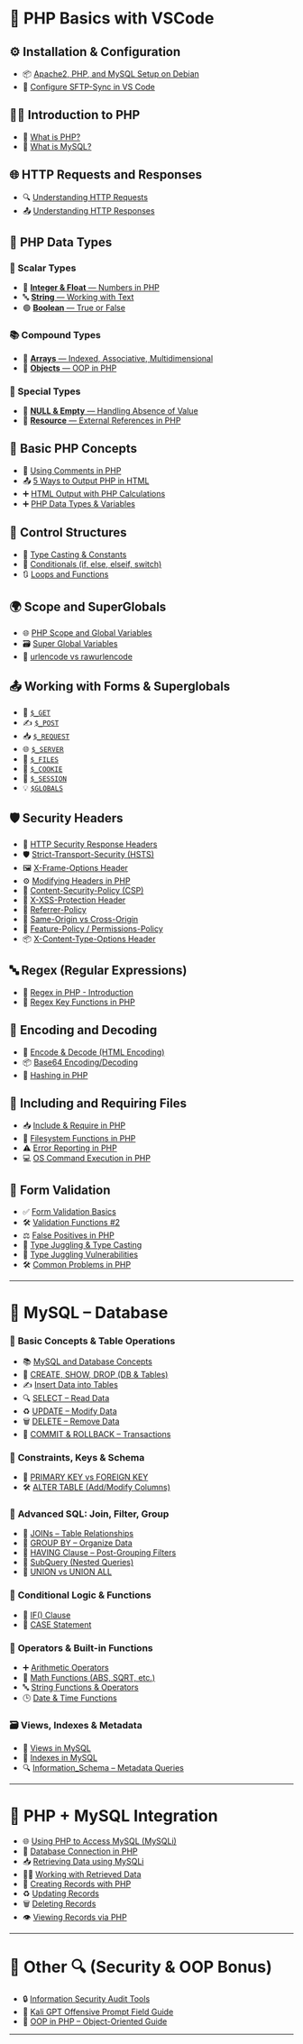 
# 📘 PHP Basics with VSCode

## ⚙️ Installation & Configuration
* 📦 [Apache2, PHP, and MySQL Setup on Debian](https://github.com/nikhilpatidar01/Web-Application-Penetration-Testing/blob/Master/1.%20PHP%20Basics%20with%20VSCode/01.%20PHP%2C%20VSCode%2C%20Server%20Setup/01.%20Debian%20Apache2%20PHP%20MySQL%20Install%20and%20Setup.md#web-penetration-testing)
* 🔄 [Configure SFTP-Sync in VS Code](https://github.com/nikhilpatidar01/Web-Application-Penetration-Testing/blob/Master/1.%20PHP%20Basics%20with%20VSCode/01.%20PHP%2C%20VSCode%2C%20Server%20Setup/02.%20sftp-sync%20in%20VS%20Code.md#-how-to-install-and-set-up-sftp-sync-by-natizyskunk)

## 🧑‍💻 Introduction to PHP
* 📖 [What is PHP?](https://github.com/nikhilpatidar01/Web-Application-Penetration-Testing/blob/Master/1.%20PHP%20Basics%20with%20VSCode/02.%20Introduction%20of%20PHP/01.%20What%20is%20PHP.md#-php)
* 💾 [What is MySQL?](https://github.com/nikhilpatidar01/Web-Application-Penetration-Testing/blob/Master/1.%20PHP%20Basics%20with%20VSCode/02.%20Introduction%20of%20PHP/02.%20What%20is%20MySQL.md#-mysql)

## 🌐 HTTP Requests and Responses
* 🔍 [Understanding HTTP Requests](https://github.com/nikhilpatidar01/Web-Application-Penetration-Testing/blob/Master/1.%20PHP%20Basics%20with%20VSCode/03.%20HTTP%20Concepts/01.%20HTTP%20Requests%20and%20Responses.md#-web-fundamentals)
* 📤 [Understanding HTTP Responses](https://github.com/nikhilpatidar01/Web-Application-Penetration-Testing/blob/Master/1.%20PHP%20Basics%20with%20VSCode/03.%20HTTP%20Concepts/01.%20HTTP%20Requests%20and%20Responses.md#2%EF%B8%8F%E2%83%A3-what-is-an-http-response)

## 🧱 PHP Data Types
### 🔢 Scalar Types
* 🔢 [**Integer & Float** — Numbers in PHP](https://github.com/nikhilpatidar01/Web-Application-Penetration-Testing/blob/Master/1.%20PHP%20Basics%20with%20VSCode/04.%20PHP%20Data%20Types/01.%20Scalar%20Types/01.%20Integer%20and%20Float.md#-numbers-in-php)
* 🔤 [**String** — Working with Text](https://github.com/nikhilpatidar01/Web-Application-Penetration-Testing/blob/Master/1.%20PHP%20Basics%20with%20VSCode/04.%20PHP%20Data%20Types/01.%20Scalar%20Types/02.%20String.md#php-strings)
* 🟢 [**Boolean** — True or False](https://github.com/nikhilpatidar01/Web-Application-Penetration-Testing/blob/Master/1.%20PHP%20Basics%20with%20VSCode/04.%20PHP%20Data%20Types/01.%20Scalar%20Types/03.%20Boolean.md#what-is-a-boolean)

### 📚 Compound Types
* 🧮 [**Arrays** — Indexed, Associative, Multidimensional](https://github.com/nikhilpatidar01/Web-Application-Penetration-Testing/blob/Master/1.%20PHP%20Basics%20with%20VSCode/04.%20PHP%20Data%20Types/02.%20Compound%20Types/01.%20Arrays.md#-arrays-in-php)
* 🧱 [**Objects** — OOP in PHP](https://github.com/nikhilpatidar01/Web-Application-Penetration-Testing/blob/Master/1.%20PHP%20Basics%20with%20VSCode/04.%20PHP%20Data%20Types/02.%20Compound%20Types/02.%20Objects.md#-objects-in-php)

### 🧩 Special Types
* 🚫 [**NULL & Empty** — Handling Absence of Value](https://github.com/nikhilpatidar01/Web-Application-Penetration-Testing/blob/Master/1.%20PHP%20Basics%20with%20VSCode/04.%20PHP%20Data%20Types/03.%20Special%20Types/01.%20NULL%20and%20Empty.md#null-and-empty-in-php)
* 🧪 [**Resource** — External References in PHP](https://github.com/nikhilpatidar01/Web-Application-Penetration-Testing/blob/Master/1.%20PHP%20Basics%20with%20VSCode/04.%20PHP%20Data%20Types/03.%20Special%20Types/02.%20Resource.md#resource-in-php)

## 📝 Basic PHP Concepts
* 💬 [Using Comments in PHP](https://github.com/nikhilpatidar01/Web-Application-Penetration-Testing/blob/Master/1.%20PHP%20Basics%20with%20VSCode/04.%20PHP%20Data%20Types/PHP%20Comments.md#-php-script-understanding-comments)
* 📤 [5 Ways to Output PHP in HTML](https://github.com/nikhilpatidar01/Web-Application-Penetration-Testing/blob/Master/1.%20PHP%20Basics%20with%20VSCode/04.%20PHP%20Data%20Types/PHP%20HTML%20Output%205%20Methods.md#-php-html-output-5-methods-with-examples)
* ➕ [HTML Output with PHP Calculations](https://github.com/nikhilpatidar01/Web-Application-Penetration-Testing/blob/Master/1.%20PHP%20Basics%20with%20VSCode/04.%20PHP%20Data%20Types/PHP%20for%20%20Calculations.md#-using-php-for-html-output-with-calculations-and-text-display)
* ➕ [PHP Data Types & Variables](https://github.com/nikhilpatidar01/Web-Application-Penetration-Testing/blob/Master/1.%20PHP%20Basics%20with%20VSCode/04.%20PHP%20Data%20Types/%20PHP%20Data%20Types%20%26%20Variables.md#php-data-types--variables)

## 🧠 Control Structures
* 🔁 [Type Casting & Constants](https://github.com/nikhilpatidar01/Web-Application-Penetration-Testing/blob/Master/1.%20PHP%20Basics%20with%20VSCode/05.%20Control%20Structures/01.%20Type%20Casting%20and%20Constants.md#-php-type-casting)
* 🔄 [Conditionals (if, else, elseif, switch)](https://github.com/nikhilpatidar01/Web-Application-Penetration-Testing/blob/Master/1.%20PHP%20Basics%20with%20VSCode/05.%20Control%20Structures/02.%20Conditional%20If%20and%20Switch%20Statements.md#-php-control-structures)
* 🔃 [Loops and Functions](https://github.com/nikhilpatidar01/Web-Application-Penetration-Testing/blob/Master/1.%20PHP%20Basics%20with%20VSCode/05.%20Control%20Structures/03.%20Loops%20in%20PHP.md#php-loops-and-functions)

## 🌍 Scope and SuperGlobals
* 🌐 [PHP Scope and Global Variables](https://github.com/nikhilpatidar01/Web-Application-Penetration-Testing/blob/Master/1.%20PHP%20Basics%20with%20VSCode/06.%20Superglobals%20and%20Scope/01.%20Scope%20and%20Global%20Variables.md#php-scope-and-global-variables)
* 🗃️ [Super Global Variables](https://github.com/nikhilpatidar01/Web-Application-Penetration-Testing/blob/Master/1.%20PHP%20Basics%20with%20VSCode/06.%20Superglobals%20and%20Scope/02.%20Super%20Global%20Variables.md#-php-super-global-variables)
* 🧪 [urlencode vs rawurlencode](https://github.com/nikhilpatidar01/Web-Application-Penetration-Testing/blob/Master/1.%20PHP%20Basics%20with%20VSCode/06.%20Superglobals%20and%20Scope/Urlencode%20and%20Rawurlencode.md#urlencode-and-rawurlencode-in-php)

## 📤 Working with Forms & Superglobals
* 🔎 [`$_GET`](https://github.com/nikhilpatidar01/Web-Application-Penetration-Testing/blob/Master/1.%20PHP%20Basics%20with%20VSCode/07.%20SuperGlobals%20and%20Forms/01.%20$_GET.md#_get)
* ✍️ [`$_POST`](https://github.com/nikhilpatidar01/Web-Application-Penetration-Testing/blob/Master/1.%20PHP%20Basics%20with%20VSCode/07.%20SuperGlobals%20and%20Forms/02.%20%24_POST.md#_post-in-php)
* 📥 [`$_REQUEST`](https://github.com/nikhilpatidar01/Web-Application-Penetration-Testing/blob/Master/1.%20PHP%20Basics%20with%20VSCode/07.%20SuperGlobals%20and%20Forms/03.%20%24_REQUEST.md#_request-in-php)
* 🌐 [`$_SERVER`](https://github.com/nikhilpatidar01/Web-Application-Penetration-Testing/blob/Master/1.%20PHP%20Basics%20with%20VSCode/07.%20SuperGlobals%20and%20Forms/04.%20$_SERVER.md#_server)
* 📎 [`$_FILES`](https://github.com/nikhilpatidar01/Web-Application-Penetration-Testing/blob/Master/1.%20PHP%20Basics%20with%20VSCode/07.%20SuperGlobals%20and%20Forms/05.%20$_FILES.md#_files-upload-in-php)
* 🍪 [`$_COOKIE`](https://github.com/nikhilpatidar01/Web-Application-Penetration-Testing/blob/Master/1.%20PHP%20Basics%20with%20VSCode/07.%20SuperGlobals%20and%20Forms/06.%20%24_COOKIE.md#_cookie)
* 🔐 [`$_SESSION`](https://github.com/nikhilpatidar01/Web-Application-Penetration-Testing/blob/Master/1.%20PHP%20Basics%20with%20VSCode/07.%20SuperGlobals%20and%20Forms/07.%20$_SESSION.md#_session)
* 💡 [`$GLOBALS`](https://github.com/nikhilpatidar01/Web-Application-Penetration-Testing/blob/Master/1.%20PHP%20Basics%20with%20VSCode/07.%20SuperGlobals%20and%20Forms/08.%20%24GLOBALS.md#globals)

## 🛡️ Security Headers
* 🔎 [HTTP Security Response Headers](https://github.com/nikhilpatidar01/Web-Application-Penetration-Testing/blob/Master/1.%20PHP%20Basics%20with%20VSCode/08.%20Security%20Header/01.%20HTTP%20Security%20Response%20Headers.md#-http-security-response-headers)
* 🛡️ [Strict-Transport-Security (HSTS)](https://github.com/nikhilpatidar01/Web-Application-Penetration-Testing/blob/Master/1.%20PHP%20Basics%20with%20VSCode/08.%20Security%20Header/02.%20Strict-Transport-Security%20%28HSTS%29.md#strict-transport-security-hsts)
* 🖼️ [X-Frame-Options Header](https://github.com/nikhilpatidar01/Web-Application-Penetration-Testing/blob/Master/1.%20PHP%20Basics%20with%20VSCode/08.%20Security%20Header/03.%20X-Frame-Options%20Header.md#x-frame-options-header)
* ⚙️ [Modifying Headers in PHP](https://github.com/nikhilpatidar01/Web-Application-Penetration-Testing/blob/Master/1.%20PHP%20Basics%20with%20VSCode/08.%20Security%20Header/04.%20Modifying%20Headers.md#modifying-headers-in-php)
* 📜 [Content-Security-Policy (CSP)](https://github.com/nikhilpatidar01/Web-Application-Penetration-Testing/blob/Master/1.%20PHP%20Basics%20with%20VSCode/08.%20Security%20Header/05.%20Content-Security-Policy%20%28CSP%29.md#%EF%B8%8F-content-security-policy-csp-in-ini)
* 🧪 [X-XSS-Protection Header](https://github.com/nikhilpatidar01/Web-Application-Penetration-Testing/blob/Master/1.%20PHP%20Basics%20with%20VSCode/08.%20Security%20Header/06.%20X-XSS%20Protection%20Header.md#%EF%B8%8F-x-xss-protection-header--php-security-lab)
* 🔁 [Referrer-Policy](https://github.com/nikhilpatidar01/Web-Application-Penetration-Testing/blob/Master/1.%20PHP%20Basics%20with%20VSCode/08.%20Security%20Header/07.%20Referrer%20Policy.md#-referrer-policy)
* 🔄 [Same-Origin vs Cross-Origin](https://github.com/nikhilpatidar01/Web-Application-Penetration-Testing/blob/Master/1.%20PHP%20Basics%20with%20VSCode/08.%20Security%20Header/08.%20Same%20Origin%20vs%20Cross%20Origin.md#-same-origin-vs-cross-origin)
* 🚫 [Feature-Policy / Permissions-Policy](https://github.com/nikhilpatidar01/Web-Application-Penetration-Testing/blob/Master/1.%20PHP%20Basics%20with%20VSCode/08.%20Security%20Header/09.%20Feature-Policy%20%28Permissions-Policy%29.md#-feature-policy--permissions-policy)
* 📦 [X-Content-Type-Options Header](https://github.com/nikhilpatidar01/Web-Application-Penetration-Testing/blob/Master/1.%20PHP%20Basics%20with%20VSCode/08.%20Security%20Header/10.%20X-Content%20Type%20Options%20Header.md#-x-content-type-options-header)

## 🔤 Regex (Regular Expressions)
* 🧵 [Regex in PHP - Introduction](https://github.com/nikhilpatidar01/Web-Application-Penetration-Testing/blob/Master/1.%20PHP%20Basics%20with%20VSCode/09.%20Regex/01.%20Regular%20Expressions%20%28Regex%29.md#php-regular-expressions-regex)
* 🔧 [Regex Key Functions in PHP](https://github.com/nikhilpatidar01/Web-Application-Penetration-Testing/blob/Master/1.%20PHP%20Basics%20with%20VSCode/09.%20Regex/02.%20Regular%20Expressions%20%28Key%20Functions%29.md#php-regular-expressionskey-functions)

## 🔐 Encoding and Decoding
* 🧬 [Encode & Decode (HTML Encoding)](https://github.com/nikhilpatidar01/Web-Application-Penetration-Testing/blob/Master/1.%20PHP%20Basics%20with%20VSCode/10.%20Encoding%20and%20Decoding/01.%20Encode%20and%20Decode%20in%20PHP.md#encode-and-decode-in-php-html-encoding-functions)
* 📦 [Base64 Encoding/Decoding](https://github.com/nikhilpatidar01/Web-Application-Penetration-Testing/blob/Master/1.%20PHP%20Basics%20with%20VSCode/10.%20Encoding%20and%20Decoding/02.%20Base64%20Encoding%20and%20Decoding%20in%20PHP.md#base64-encoding-and-decoding-in-php)
* 🔐 [Hashing in PHP](https://github.com/nikhilpatidar01/Web-Application-Penetration-Testing/blob/Master/1.%20PHP%20Basics%20with%20VSCode/10.%20Encoding%20and%20Decoding/03.%20Hashing%20in%20PHP.md#hashing-in-php)

## 📂 Including and Requiring Files
* 📥 [Include & Require in PHP](https://github.com/nikhilpatidar01/Web-Application-Penetration-Testing/blob/Master/1.%20PHP%20Basics%20with%20VSCode/11.%20Including%20and%20Requiring%20Files/01.%20Including%20and%20Requiring%20Files%20in%20PHP.md#including-and-requiring-files-in-php)
* 📁 [Filesystem Functions in PHP](https://github.com/nikhilpatidar01/Web-Application-Penetration-Testing/blob/Master/1.%20PHP%20Basics%20with%20VSCode/11.%20Including%20and%20Requiring%20Files/02.%20Filesystem%20Functions%20in%20PHP.md#-what-are-filesystem-functions)
* ⚠️ [Error Reporting in PHP](https://github.com/nikhilpatidar01/Web-Application-Penetration-Testing/blob/Master/1.%20PHP%20Basics%20with%20VSCode/11.%20Including%20and%20Requiring%20Files/03.%20Error%20Reporting%20in%20PHP.md#php-error-reporting)
* 💻 [OS Command Execution in PHP](https://github.com/nikhilpatidar01/Web-Application-Penetration-Testing/blob/Master/1.%20PHP%20Basics%20with%20VSCode/11.%20Including%20and%20Requiring%20Files/04.%20OS%20Commands%20Execution.md#%EF%B8%8F-php-os-commands-execution)

## 📝 Form Validation
* ✅ [Form Validation Basics](https://github.com/nikhilpatidar01/Web-Application-Penetration-Testing/blob/Master/1.%20PHP%20Basics%20with%20VSCode/12.%20Form%20Validation/01.%20Form%20Validation.md#-php-form-validation)
* 🛠️ [Validation Functions #2](https://github.com/nikhilpatidar01/Web-Application-Penetration-Testing/blob/Master/1.%20PHP%20Basics%20with%20VSCode/12.%20Form%20Validation/02.%20Form%20Validation2.md#php-validation-functions2)
* ⚖️ [False Positives in PHP](https://github.com/nikhilpatidar01/Web-Application-Penetration-Testing/blob/Master/1.%20PHP%20Basics%20with%20VSCode/12.%20Form%20Validation/03.%20False%20Positives.md#-false-positives-in-php-comparisons)
* 🔁 [Type Juggling & Type Casting](https://github.com/nikhilpatidar01/Web-Application-Penetration-Testing/blob/Master/1.%20PHP%20Basics%20with%20VSCode/12.%20Form%20Validation/04.%20Type%20Juggling%20and%20Type%20Casting.md#-type-juggling-and-type-casting-in-php)
* 🚨 [Type Juggling Vulnerabilities](https://github.com/nikhilpatidar01/Web-Application-Penetration-Testing/blob/Master/1.%20PHP%20Basics%20with%20VSCode/12.%20Form%20Validation/05.%20Type%20Juggling%20Vulnerabilities%20in%20PHP%20Login%20Forms.md#-fixed-and-complete-typejuggling-loginphp-script)
* 🛠️ [Common Problems in PHP](https://github.com/nikhilpatidar01/Web-Application-Penetration-Testing/blob/Master/1.%20PHP%20Basics%20with%20VSCode/12.%20Form%20Validation/06.%20Common%20Problems%20in%20PHP.md#-common-problems-in-php)

---

# 📘 **MySQL – Database**
### 🧱 **Basic Concepts & Table Operations**
* 📚 [MySQL and Database Concepts](https://github.com/nikhilpatidar01/Web-Application-Penetration-Testing/blob/Master/2.%20MySQL/01.%20MySQL/01.%20%20MySQL%20and%20Database%20Concepts.md)
* 🧰 [CREATE, SHOW, DROP (DB & Tables)](https://github.com/nikhilpatidar01/Web-Application-Penetration-Testing/blob/Master/2.%20MySQL/01.%20MySQL/02.%20MySQL%20Commands.md)
* ✍️ [Insert Data into Tables](https://github.com/nikhilpatidar01/Web-Application-Penetration-Testing/blob/Master/2.%20MySQL/01.%20MySQL/03.%20Inserting%20Data%20Into%20Tables.md)
* 🔍 [SELECT – Read Data](https://github.com/nikhilpatidar01/Web-Application-Penetration-Testing/blob/Master/2.%20MySQL/01.%20MySQL/04.%20Read%20Data%20SQL%20Select.md)
* ♻️ [UPDATE – Modify Data](https://github.com/nikhilpatidar01/Web-Application-Penetration-Testing/blob/Master/2.%20MySQL/01.%20MySQL/05.%20SQL%20UPDATE.md)
* 🗑️ [DELETE – Remove Data](https://github.com/nikhilpatidar01/Web-Application-Penetration-Testing/blob/Master/2.%20MySQL/01.%20MySQL/06.%20SQL%20DELETE.md)
* 🔁 [COMMIT & ROLLBACK – Transactions](https://github.com/nikhilpatidar01/Web-Application-Penetration-Testing/blob/Master/2.%20MySQL/01.%20MySQL/07.%20COMMIT%20%26%20ROLLBACK.md)

### 🔐 **Constraints, Keys & Schema**
* 🧩 [PRIMARY KEY vs FOREIGN KEY](https://github.com/nikhilpatidar01/Web-Application-Penetration-Testing/blob/Master/2.%20MySQL/01.%20MySQL/08.%20PRIMARY%20KEY%20vs%20FOREIGN%20KEY.md)
* 🛠️ [ALTER TABLE (Add/Modify Columns)](https://github.com/nikhilpatidar01/Web-Application-Penetration-Testing/blob/Master/2.%20MySQL/01.%20MySQL/09.%20ALTER%20TABLE%20in%20MySQL.md)

### 🔄 **Advanced SQL: Join, Filter, Group**
* 🔗 [JOINs – Table Relationships](https://github.com/nikhilpatidar01/Web-Application-Penetration-Testing/blob/Master/2.%20MySQL/01.%20MySQL/10.%20SQL%20JOINs%20in%20MySQL.md)
* 🧮 [GROUP BY – Organize Data](https://github.com/nikhilpatidar01/Web-Application-Penetration-Testing/blob/Master/2.%20MySQL/01.%20MySQL/11.%20%20MySQL%20GROUP%20BY%20.md)
* 🚦 [HAVING Clause – Post-Grouping Filters](https://github.com/nikhilpatidar01/Web-Application-Penetration-Testing/blob/Master/2.%20MySQL/01.%20MySQL/12.%20HAVING%20Clause%20in%20SQL.md)
* 🧠 [SubQuery (Nested Queries)](https://github.com/nikhilpatidar01/Web-Application-Penetration-Testing/blob/Master/2.%20MySQL/01.%20MySQL/13.%20SubQuery%20in%20SQL.md)
* 🧬 [UNION vs UNION ALL](https://github.com/nikhilpatidar01/Web-Application-Penetration-Testing/blob/Master/2.%20MySQL/01.%20MySQL/14.%20UNION%20vs%20UNION%20ALL%20in%20SQL.md)

### 🔎 **Conditional Logic & Functions**
* 🤔 [IF() Clause](https://github.com/nikhilpatidar01/Web-Application-Penetration-Testing/blob/Master/2.%20MySQL/01.%20MySQL/15.%20IF%28%29%20Clause.md)
* 🔀 [CASE Statement](https://github.com/nikhilpatidar01/Web-Application-Penetration-Testing/blob/Master/2.%20MySQL/01.%20MySQL/16.%20CASE%20Clause.md)

### 🧮 **Operators & Built-in Functions**
* ➕ [Arithmetic Operators](https://github.com/nikhilpatidar01/Web-Application-Penetration-Testing/blob/Master/2.%20MySQL/01.%20MySQL/17.%20Arithmetic%20Operators%20in%20MySQL.md)
* 📐 [Math Functions (ABS, SQRT, etc.)](https://github.com/nikhilpatidar01/Web-Application-Penetration-Testing/blob/Master/2.%20MySQL/01.%20MySQL/18.%20Mathematical%20Functions%20in%20MySQL.md)
* 🔤 [String Functions & Operators](https://github.com/nikhilpatidar01/Web-Application-Penetration-Testing/blob/Master/2.%20MySQL/01.%20MySQL/19.%20String%20Functions%20%26%20Operators%20in%20MySQL.md)
* 🕒 [Date & Time Functions](https://github.com/nikhilpatidar01/Web-Application-Penetration-Testing/blob/Master/2.%20MySQL/01.%20MySQL/20.%20Date%20and%20Time%20Functions%20in%20MySQL.md)

### 🗃️ **Views, Indexes & Metadata**
* 🧾 [Views in MySQL](https://github.com/nikhilpatidar01/Web-Application-Penetration-Testing/blob/Master/2.%20MySQL/01.%20MySQL/21.%20MySQL%20Views.md)
* 🧷 [Indexes in MySQL](https://github.com/nikhilpatidar01/Web-Application-Penetration-Testing/blob/Master/2.%20MySQL/01.%20MySQL/22.%20MySQL%20Index.md)
* 🔍 [Information\_Schema – Metadata Queries](https://github.com/nikhilpatidar01/Web-Application-Penetration-Testing/blob/Master/2.%20MySQL/01.%20MySQL/23.%20Information%20Schema%20Metadata%20Queries.md)

---

# 📘 **PHP + MySQL Integration**
* 🌐 [Using PHP to Access MySQL (MySQLi)](https://github.com/nikhilpatidar01/Web-Application-Penetration-Testing/blob/Master/2.%20MySQL/02.%20PHP%20%2B%20MySQL/01.%20PHP%20to%20Access%20MySQL.md)
* 🔌 [Database Connection in PHP](https://github.com/nikhilpatidar01/Web-Application-Penetration-Testing/blob/Master/2.%20MySQL/02.%20PHP%20%2B%20MySQL/02.%20PHP%20%2B%20MySQL%3A%20Creating%20a%20Database%20Connection.md)
* 📥 [Retrieving Data using MySQLi](https://github.com/nikhilpatidar01/Web-Application-Penetration-Testing/blob/Master/2.%20MySQL/02.%20PHP%20%2B%20MySQL/03.%20Retrieving%20Data%20from%20MySQL%20with%20PHP.md)
* 👨‍💻 [Working with Retrieved Data](https://github.com/nikhilpatidar01/Web-Application-Penetration-Testing/blob/Master/2.%20MySQL/02.%20PHP%20%2B%20MySQL/04.%20Working%20with%20Retrieved%20Data%20in%20PHP.md)
* 📝 [Creating Records with PHP](https://github.com/nikhilpatidar01/Web-Application-Penetration-Testing/blob/Master/2.%20MySQL/02.%20PHP%20%2B%20MySQL/05.%20Creating%20Records%20with%20PHP.md)
* ♻️ [Updating Records](https://github.com/nikhilpatidar01/Web-Application-Penetration-Testing/blob/Master/2.%20MySQL/02.%20PHP%20%2B%20MySQL/06.%20Updating%20Records%20with%20PHP.md)
* 🗑️ [Deleting Records](https://github.com/nikhilpatidar01/Web-Application-Penetration-Testing/blob/Master/2.%20MySQL/02.%20PHP%20%2B%20MySQL/07.%20Delete%20Records%20with%20PHP.md)
* 👁️ [Viewing Records via PHP](https://github.com/nikhilpatidar01/Web-Application-Penetration-Testing/blob/Master/2.%20MySQL/02.%20PHP%20%2B%20MySQL/08.%20View%20Records%20with%20PHP.md)

---

# 📘 **Other 🔍 (Security & OOP Bonus)**
* 🔒 [Information Security Audit Tools](https://github.com/nikhilpatidar01/Web-Application-Penetration-Testing/blob/Master/Other/01.%20%20Information%20Security%20Audit%20Tools.md)
* 🎯 [Kali GPT Offensive Prompt Field Guide](https://github.com/nikhilpatidar01/Web-Application-Penetration-Testing/blob/Master/Other/02.%20%20Offensive%20Prompt%20Field%20Guide.md)
* 🧱 [OOP in PHP – Object-Oriented Guide](https://github.com/nikhilpatidar01/Web-Application-Penetration-Testing/blob/Master/Other/03.%20%20OOP%20%28Object%20Oriented%20Programming%29.md)

---
